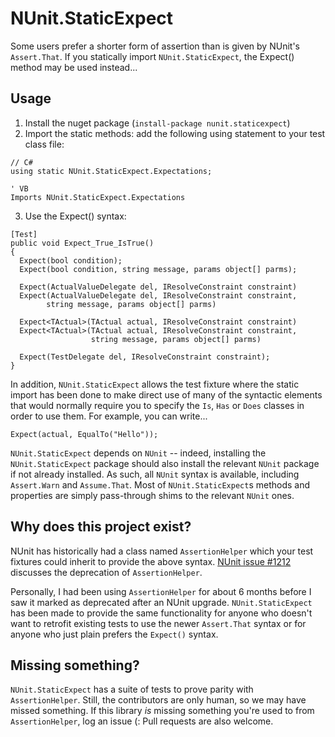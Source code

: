 # NUnit.StaticExpect
Some users prefer a shorter form of assertion than is given by 
NUnit's `Assert.That`. If you statically import `NUnit.StaticExpect`, 
the Expect() method may be used instead...

## Usage
1. Install the nuget package (`install-package nunit.staticexpect`)
2. Import the static methods: add the following using statement to your test class file:
```
// C#
using static NUnit.StaticExpect.Expectations;
```
```
' VB
Imports NUnit.StaticExpect.Expectations
```

3. Use the Expect() syntax:
```
[Test]
public void Expect_True_IsTrue()
{
  Expect(bool condition);
  Expect(bool condition, string message, params object[] parms);

  Expect(ActualValueDelegate del, IResolveConstraint constraint)
  Expect(ActualValueDelegate del, IResolveConstraint constraint,
        string message, params object[] parms)

  Expect<TActual>(TActual actual, IResolveConstraint constraint)
  Expect<TActual>(TActual actual, IResolveConstraint constraint,
                  string message, params object[] parms)

  Expect(TestDelegate del, IResolveConstraint constraint);
}
```

In addition, `NUnit.StaticExpect` allows the test fixture where the static
import has been done to make direct use of many of the syntactic elements
that would normally require you to specify the `Is`, `Has` or `Does` 
classes in order to use them. For example, you can write...

```
Expect(actual, EqualTo("Hello"));
```

`NUnit.StaticExpect` depends on `NUnit` -- indeed, installing the 
`NUnit.StaticExpect` package should also install the relevant `NUnit` package
if not already installed. As such, all `NUnit` syntax is available, including
`Assert.Warn` and `Assume.That`. Most of `NUnit.StaticExpect`s methods and
properties are simply pass-through shims to the relevant `NUnit` ones.

## Why does this project exist?
NUnit has historically had a class named `AssertionHelper` which your
test fixtures could inherit to provide the above syntax. [NUnit issue #1212](https://github.com/nunit/nunit/issues/1212) discusses the 
deprecation of `AssertionHelper`. 

Personally, I had been using `AssertionHelper`
for about 6 months before I saw it marked as deprecated after an NUnit upgrade.
`NUnit.StaticExpect` has been made to provide the same functionality for anyone
who doesn't want to retrofit existing tests to use the newer `Assert.That`
syntax or for anyone who just plain prefers the `Expect()` syntax.

## Missing something?
`NUnit.StaticExpect` has a suite of tests to prove parity with `AssertionHelper`.
Still, the contributors are only human, so we may have missed something.
If this library _is_ missing something you're used to from `AssertionHelper`, log an
issue (: Pull requests are also welcome.
